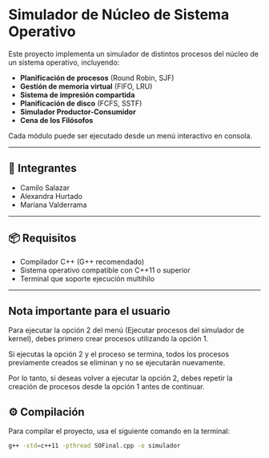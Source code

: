 # Simulador de Núcleo de Sistema Operativo

Este proyecto implementa un simulador de distintos procesos del núcleo de un sistema operativo, incluyendo:

- **Planificación de procesos** (Round Robin, SJF)  
- **Gestión de memoria virtual** (FIFO, LRU)  
- **Sistema de impresión compartida**  
- **Planificación de disco** (FCFS, SSTF)  
- **Simulador Productor-Consumidor**  
- **Cena de los Filósofos**  

Cada módulo puede ser ejecutado desde un menú interactivo en consola.

---

## 👥 Integrantes

- Camilo Salazar  
- Alexandra Hurtado  
- Mariana Valderrama  

---

## 📦 Requisitos

- Compilador C++ (G++ recomendado)
- Sistema operativo compatible con C++11 o superior
- Terminal que soporte ejecución multihilo

---
## Nota importante para el usuario 
Para ejecutar la opción 2 del menú (Ejecutar procesos del simulador de kernel), debes primero crear procesos utilizando la opción 1.

Si ejecutas la opción 2 y el proceso se termina, todos los procesos previamente creados se eliminan y no se ejecutarán nuevamente.

Por lo tanto, si deseas volver a ejecutar la opción 2, debes repetir la creación de procesos desde la opción 1 antes de continuar.

## ⚙️ Compilación

Para compilar el proyecto, usa el siguiente comando en la terminal:

```bash
g++ -std=c++11 -pthread SOFinal.cpp -o simulador

